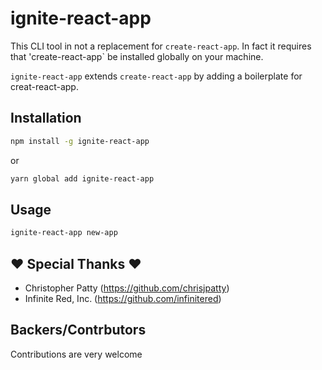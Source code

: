 # ignite-react-app

This CLI tool in not a replacement for `create-react-app`. In fact it requires that 'create-react-app` be installed globally on your machine.

`ignite-react-app` extends `create-react-app` by adding a boilerplate for creat-react-app.

## Installation

  ```bash
  npm install -g ignite-react-app
  ```
  or
  ```bash
  yarn global add ignite-react-app
  ```

## Usage

```bash
ignite-react-app new-app
```

## :heart: Special Thanks :heart:

- Christopher Patty (<https://github.com/chrisjpatty>)
- Infinite Red, Inc. (<https://github.com/infinitered>)

## Backers/Contrbutors

Contributions are very welcome